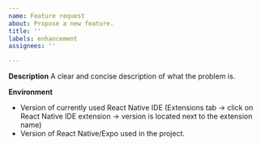 ```yaml
---
name: Feature request
about: Propose a new feature.
title: ''
labels: enhancement
assignees: ''

---
```


**Description**
A clear and concise description of what the problem is.

**Environment**
- Version of currently used React Native IDE (Extensions tab -> click on React Native IDE extension -> version is located next to the extension name)
- Version of React Native/Expo used in the project.
